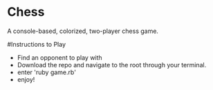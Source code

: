 # Chess
A console-based, colorized, two-player chess game.

#Instructions to Play
- Find an opponent to play with
- Download the repo and navigate to the root through your terminal.
- enter 'ruby game.rb'
- enjoy!
